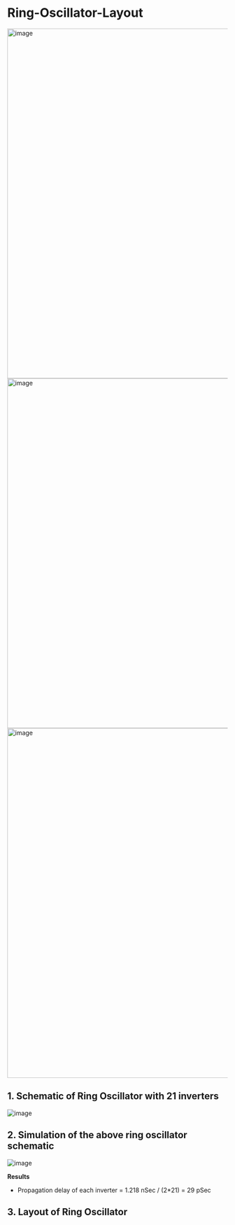 # Ring-Oscillator-Layout


<img width="800" alt="image" src="https://github.com/Sourav365/Ring-Oscillator-Layout/assets/49667585/40d63a87-d36c-4fab-9c9e-c443d01d1d59">

<img width="800" alt="image" src="https://github.com/Sourav365/Ring-Oscillator-Layout/assets/49667585/b4ec98b5-398c-4d17-a2b5-a50ee7069d59">

<img width="800" alt="image" src="https://github.com/Sourav365/Ring-Oscillator-Layout/assets/49667585/348e2105-b168-4d90-a684-72864098ea6e">


## 1.	Schematic of Ring Oscillator with 21 inverters
  ![image](https://github.com/Sourav365/Ring-Oscillator-Layout/assets/49667585/e2e2ea28-94fc-4f8b-8b94-3ac09cba8e34)

## 2.	Simulation of the above ring oscillator schematic 
  ![image](https://github.com/Sourav365/Ring-Oscillator-Layout/assets/49667585/7a93145e-2f70-44f5-975c-97ff23892c98)

  **Results**
  * Propagation delay of each inverter = 1.218 nSec / (2*21) = 29 pSec

## 3. Layout of Ring Oscillator
